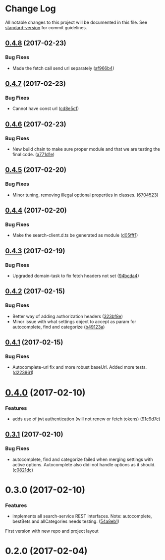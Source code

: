 # Change Log

All notable changes to this project will be documented in this file. See [standard-version](https://github.com/conventional-changelog/standard-version) for commit guidelines.

<a name="0.4.8"></a>
## [0.4.8](https://github.com/IntelliSearch/search-client/compare/v0.4.7...v0.4.8) (2017-02-23)


### Bug Fixes

* Made the fetch call send url separately ([af966b4](https://github.com/IntelliSearch/search-client/commit/af966b4))



<a name="0.4.7"></a>
## [0.4.7](https://github.com/IntelliSearch/search-client/compare/v0.4.6...v0.4.7) (2017-02-23)


### Bug Fixes

* Cannot have const url ([cd8e5c1](https://github.com/IntelliSearch/search-client/commit/cd8e5c1))



<a name="0.4.6"></a>
## [0.4.6](https://github.com/IntelliSearch/search-client/compare/v0.4.5...v0.4.6) (2017-02-23)


### Bug Fixes

* New build chain to make sure proper module and that we are testing the final code. ([a771d1e](https://github.com/IntelliSearch/search-client/commit/a771d1e))



<a name="0.4.5"></a>
## [0.4.5](https://github.com/IntelliSearch/search-client/compare/v0.4.4...v0.4.5) (2017-02-20)


### Bug Fixes

* Minor tuning, removing illegal optional properties in classes. ([6704523](https://github.com/IntelliSearch/search-client/commit/6704523))



<a name="0.4.4"></a>
## [0.4.4](https://github.com/IntelliSearch/search-client/compare/v0.4.3...v0.4.4) (2017-02-20)


### Bug Fixes

* Make the search-client.d.ts be generated as module ([d05fff1](https://github.com/IntelliSearch/search-client/commit/d05fff1))



<a name="0.4.3"></a>
## [0.4.3](https://github.com/IntelliSearch/search-client/compare/v0.4.2...v0.4.3) (2017-02-19)


### Bug Fixes

* Upgraded domain-task to fix fetch headers not set ([94bcda4](https://github.com/IntelliSearch/search-client/commit/94bcda4))



<a name="0.4.2"></a>
## [0.4.2](https://github.com/IntelliSearch/search-client/compare/v0.4.1...v0.4.2) (2017-02-15)


### Bug Fixes

* Better way of adding authorization headers ([323bf8e](https://github.com/IntelliSearch/search-client/commit/323bf8e))
* Minor issue with what settings object to accept as param for autocomplete, find and categorize ([b49123a](https://github.com/IntelliSearch/search-client/commit/b49123a))



<a name="0.4.1"></a>
## [0.4.1](https://github.com/IntelliSearch/search-client/compare/v0.4.0...v0.4.1) (2017-02-15)


### Bug Fixes

* Autocomplete-url fix and more robust baseUrl. Added more tests. ([d223961](https://github.com/IntelliSearch/search-client/commit/d223961))



<a name="0.4.0"></a>
# [0.4.0](https://github.com/IntelliSearch/search-client/compare/v0.3.1...v0.4.0) (2017-02-10)


### Features

* adds use of jwt authentication (will not renew or fetch tokens) ([91c9d7c](https://github.com/IntelliSearch/search-client/commit/91c9d7c))



<a name="0.3.1"></a>
## [0.3.1](https://github.com/IntelliSearch/search-client/compare/v0.3.0...v0.3.1) (2017-02-10)


### Bug Fixes

* autocomplete, find and categorize failed when merging settings with active options. Autocomplete also didi not handle options as it should. ([c0821dc](https://github.com/IntelliSearch/search-client/commit/c0821dc))



<a name="0.3.0"></a>
# 0.3.0 (2017-02-10)


### Features

* implements all search-service REST interfaces. Note: autocomplete, bestBets and allCategories needs testing. ([54a8eb1](https://github.com/IntelliSearch/search-client/commit/54a8eb1))



<a name="0.2.0">First version with new repo and project layout</a>
# 0.2.0 (2017-02-04)
